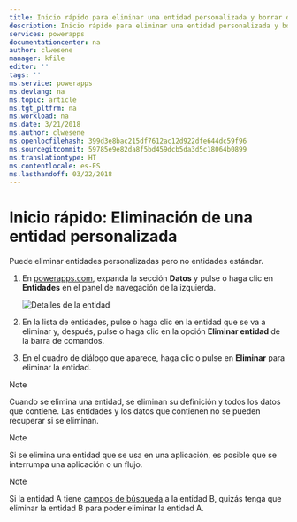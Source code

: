 ```yaml
---
title: Inicio rápido para eliminar una entidad personalizada y borrar datos | Microsoft Docs
description: Inicio rápido para eliminar una entidad personalizada y borrar todos los datos.
services: powerapps
documentationcenter: na
author: clwesene
manager: kfile
editor: ''
tags: ''
ms.service: powerapps
ms.devlang: na
ms.topic: article
ms.tgt_pltfrm: na
ms.workload: na
ms.date: 3/21/2018
ms.author: clwesene
ms.openlocfilehash: 399d3e8bac215df7612ac12d922dfe644dc59f96
ms.sourcegitcommit: 59785e9e82da8f5bd459dcb5da3d5c18064b0899
ms.translationtype: HT
ms.contentlocale: es-ES
ms.lasthandoff: 03/22/2018
---
```

# <a name="quickstart-delete-a-custom-entity"></a>Inicio rápido: Eliminación de una entidad personalizada
Puede eliminar entidades personalizadas pero no entidades estándar.

1. En [powerapps.com](https://web.powerapps.com), expanda la sección **Datos** y pulse o haga clic en **Entidades** en el panel de navegación de la izquierda.

    ![Detalles de la entidad](./media/data-platform-cds-create-entity/entitylist.png "Lista de entidades")

2. En la lista de entidades, pulse o haga clic en la entidad que se va a eliminar y, después, pulse o haga clic en la opción **Eliminar entidad** de la barra de comandos.
3. En el cuadro de diálogo que aparece, haga clic o pulse en **Eliminar** para eliminar la entidad.

>[!NOTE]
>Cuando se elimina una entidad, se eliminan su definición y todos los datos que contiene. Las entidades y los datos que contienen no se pueden recuperar si se eliminan.

>[!NOTE]
>Si se elimina una entidad que se usa en una aplicación, es posible que se interrumpa una aplicación o un flujo.

>[!NOTE]
>Si la entidad A tiene [campos de búsqueda](data-platform-entity-lookup.md) a la entidad B, quizás tenga que eliminar la entidad B para poder eliminar la entidad A.

